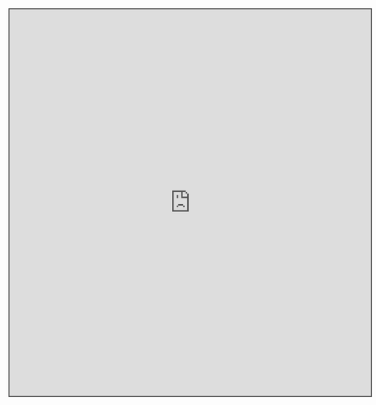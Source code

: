 <div style="position: static; overflow: hidden; border: solid 2px #555; width:720px; height:770px;">

<iframe src="https://fm.addxt.com/form/?vf=1FAIpQLScSWJnLbhaxBuoNIaxNuHCJpSKtBLPXti0JNEUsuw5MJ2iLjA" width="720" height="770" frameborder="0" marginheight="0" marginwidth="0">Loading…</iframe>
</iframe>

</div>

